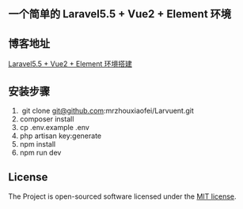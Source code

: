 ## 一个简单的 Laravel5.5 + Vue2 + Element 环境

## 博客地址

[Laravel5.5 + Vue2 + Element 环境搭建](http://mrzhouxiaofei.com/2017/09/17/Laravel5.5%20+%20Vue2%20+%20Element%20%E7%8E%AF%E5%A2%83%E6%90%AD%E5%BB%BA/)

## 安装步骤

1.  git clone git@github.com:mrzhouxiaofei/Larvuent.git
2.  composer install
3.  cp .env.example .env
4.  php artisan key:generate
5.  npm install
6.  npm run dev

## License

The Project is open-sourced software licensed under the [MIT license](http://opensource.org/licenses/MIT).
